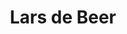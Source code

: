 ---
category: residents
layout: post
title: Lars de Beer
profession: graphic design
website: www.larsdebeer.nl
---